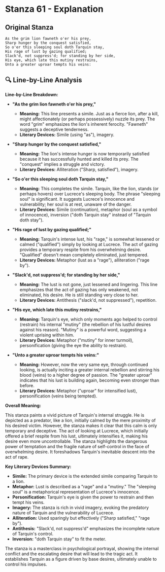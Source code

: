 # Stanza 61 - Explanation

## Original Stanza
```
As the grim lion fawneth o'er his prey,
Sharp hunger by the conquest satisfied,
So o'er this sleeping soul doth Tarquin stay,
His rage of lust by gazing qualified;
Slack'd, not suppress'd; for standing by her side,
His eye, which late this mutiny restrains,
Unto a greater uproar tempts his veins:
```

## 🔍 Line-by-Line Analysis
**Line-by-Line Breakdown:**

*   **"As the grim lion fawneth o'er his prey,"**
    *   **Meaning:** This line presents a simile. Just as a fierce lion, after a kill, might affectionately (or perhaps possessively) nuzzle its prey. The word "grim" emphasizes the lion's inherent ferocity. "Fawneth" suggests a deceptive tenderness.
    *   **Literary Devices:** Simile (using "as"), imagery.

*   **"Sharp hunger by the conquest satisfied,"**
    *   **Meaning:** The lion's intense hunger is now temporarily satisfied because it has successfully hunted and killed its prey. The "conquest" implies a struggle and victory.
    *   **Literary Devices:** Alliteration ("Sharp, satisfied"), imagery.

*   **"So o'er this sleeping soul doth Tarquin stay,"**
    *   **Meaning:** This completes the simile. Tarquin, like the lion, stands (or perhaps hovers) over Lucrece's sleeping body. The phrase "sleeping soul" is significant. It suggests Lucrece's innocence and vulnerability; her soul is at rest, unaware of the danger.
    *   **Literary Devices:** Simile (continuation), metaphor (soul as a symbol of innocence), inversion ("doth Tarquin stay" instead of "Tarquin doth stay").

*   **"His rage of lust by gazing qualified;"**
    *   **Meaning:** Tarquin's intense lust, his "rage," is somewhat lessened or calmed ("qualified") simply by looking at Lucrece. The act of gazing provides a temporary respite from his overwhelming desire.  "Qualified" doesn't mean completely eliminated, just tempered.
    *   **Literary Devices:** Metaphor (lust as a "rage"), alliteration ("rage by").

*   **"Slack'd, not suppress'd; for standing by her side,"**
    *   **Meaning:**  The lust is not gone, just lessened and lingering. This line emphasizes that the act of gazing has only weakened, not eliminated, his desire.  He is still standing very close to her.
    *   **Literary Devices:** Antithesis ("slack'd, not suppressed"), repetition.

*   **"His eye, which late this mutiny restrains,"**
    *   **Meaning:** Tarquin's eye, which only moments ago helped to control (restrain) his internal "mutiny" (the rebellion of his lustful desires against his reason). "Mutiny" is a powerful word, suggesting a violent uprising within him.
    *   **Literary Devices:** Metaphor ("mutiny" for inner turmoil), personification (giving the eye the ability to restrain).

*   **"Unto a greater uproar tempts his veins:"**
    *   **Meaning:** However, now the very same eye, through continued looking, is actually inciting a greater internal rebellion and stirring his blood (veins) to a higher degree of passion. The "greater uproar" indicates that his lust is building again, becoming even stronger than before.
    *   **Literary Devices:** Metaphor ("uproar" for intensified lust), personification (veins being tempted).

**Overall Meaning:**

This stanza paints a vivid picture of Tarquin's internal struggle. He is depicted as a predator, like a lion, initially calmed by the mere proximity of his desired victim. However, the stanza makes it clear that this calm is only temporary and deceptive. The act of looking at Lucrece, which initially offered a brief respite from his lust, ultimately intensifies it, making his desire even more uncontrollable. The stanza highlights the dangerous power of temptation and the fragile nature of self-control in the face of overwhelming desire. It foreshadows Tarquin's inevitable descent into the act of rape.

**Key Literary Devices Summary:**

*   **Simile:** The primary device is the extended simile comparing Tarquin to a lion.
*   **Metaphor:** Lust is described as a "rage" and a "mutiny." The "sleeping soul" is a metaphorical representation of Lucrece's innocence.
*   **Personification:** Tarquin's eye is given the power to restrain and then tempt his veins.
*   **Imagery:** The stanza is rich in vivid imagery, evoking the predatory nature of Tarquin and the vulnerability of Lucrece.
*   **Alliteration:** Used sparingly but effectively ("Sharp satisfied," "rage by").
*   **Antithesis:** "Slack'd, not suppress'd" emphasizes the incomplete nature of Tarquin's control.
*   **Inversion:** "doth Tarquin stay" to fit the meter.

The stanza is a masterclass in psychological portrayal, showing the internal conflict and the escalating desire that will lead to the tragic act. It establishes Tarquin as a figure driven by base desires, ultimately unable to control his impulses.

